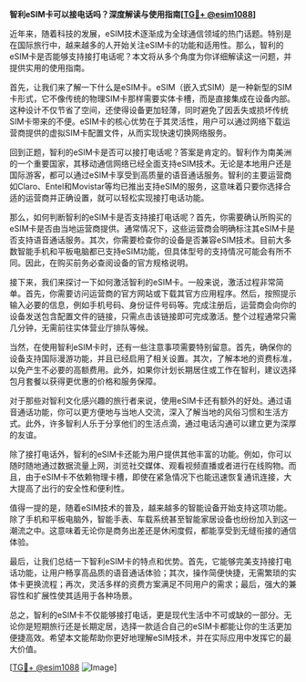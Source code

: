 **智利eSIM卡可以接电话吗？深度解读与使用指南[[TG💪+ @esim1088](https://t.me/s/esim1088)]**

近年来，随着科技的发展，eSIM技术逐渐成为全球通信领域的热门话题。特别是在国际旅行中，越来越多的人开始关注eSIM卡的功能和适用性。那么，智利的eSIM卡是否能够支持接打电话呢？本文将从多个角度为你详细解读这一问题，并提供实用的使用指南。

首先，让我们来了解一下什么是eSIM卡。eSIM（嵌入式SIM）是一种新型的SIM卡形式，它不像传统的物理SIM卡那样需要实体卡槽，而是直接集成在设备内部。这种设计不仅节省了空间，还使得设备更加轻薄，同时避免了因丢失或损坏传统SIM卡带来的不便。eSIM卡的核心优势在于其灵活性，用户可以通过网络下载运营商提供的虚拟SIM卡配置文件，从而实现快速切换网络服务。

回到正题，智利的eSIM卡是否可以接打电话呢？答案是肯定的。智利作为南美洲的一个重要国家，其移动通信网络已经全面支持eSIM技术。无论是本地用户还是国际游客，都可以通过eSIM卡享受到高质量的语音通话服务。智利的主要运营商如Claro、Entel和Movistar等均已推出支持eSIM的服务，这意味着只要你选择合适的运营商并正确设置，就可以轻松实现接打电话功能。

那么，如何判断智利的eSIM卡是否支持接打电话呢？首先，你需要确认所购买的eSIM卡是否由当地运营商提供。通常情况下，这些运营商会明确标注其eSIM卡是否支持语音通话服务。其次，你需要检查你的设备是否兼容eSIM技术。目前大多数智能手机和平板电脑都已支持eSIM功能，但具体型号的支持情况可能会有所不同。因此，在购买前务必查阅设备的官方规格说明。

接下来，我们来探讨一下如何激活智利的eSIM卡。一般来说，激活过程非常简单。首先，你需要访问运营商的官方网站或下载其官方应用程序。然后，按照提示输入必要的信息，例如手机号码、身份证件号码等。完成注册后，运营商会向你的设备发送包含配置文件的链接，只需点击该链接即可完成激活。整个过程通常只需几分钟，无需前往实体营业厅排队等候。

当然，在使用智利eSIM卡时，还有一些注意事项需要特别留意。首先，确保你的设备支持国际漫游功能，并且已经启用了相关设置。其次，了解本地的资费标准，以免产生不必要的高额费用。此外，如果你计划长期居住或工作在智利，建议选择包月套餐以获得更优惠的价格和服务保障。

对于那些对智利文化感兴趣的旅行者来说，使用eSIM卡还有额外的好处。通过语音通话功能，你可以更方便地与当地人交流，深入了解当地的风俗习惯和生活方式。此外，许多智利人乐于分享他们的生活点滴，通过电话沟通可以建立更为深厚的友谊。

除了接打电话外，智利的eSIM卡还能为用户提供其他丰富的功能。例如，你可以随时随地通过数据流量上网，浏览社交媒体、观看视频直播或者进行在线购物。而且，由于eSIM卡不依赖物理卡槽，即使在紧急情况下也能迅速恢复通讯连接，大大提高了出行的安全性和便利性。

值得一提的是，随着eSIM技术的普及，越来越多的智能设备开始支持这项功能。除了手机和平板电脑外，智能手表、车载系统甚至智能家居设备也纷纷加入到这一潮流之中。这意味着无论你是商务出差还是休闲度假，都能享受到无缝衔接的通信体验。

最后，让我们总结一下智利eSIM卡的特点和优势。首先，它能够完美支持接打电话功能，让用户畅享高品质的语音通话体验；其次，操作简便快捷，无需繁琐的实体卡更换流程；再次，灵活多样的资费方案满足不同用户的需求；最后，强大的兼容性和扩展性使其适用于各种场景。

总之，智利的eSIM卡不仅能够接打电话，更是现代生活中不可或缺的一部分。无论你是短期旅行还是长期定居，选择一款适合自己的eSIM卡都能让你的生活更加便捷高效。希望本文能帮助你更好地理解eSIM技术，并在实际应用中发挥它的最大价值。

[[TG💪+ @esim1088](https://t.me/s/esim1088) ![Image](https://i.postimg.cc/4NQfJmqS/Snipaste-2025-05-13-00-14-12.png)]